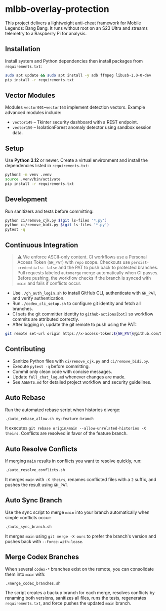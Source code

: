 # mlbb-overlay-protection

This project delivers a lightweight anti-cheat framework for Mobile Legends: Bang Bang. It runs without root on an S23 Ultra and streams telemetry to a Raspberry Pi for analysis.

## Installation
Install system and Python dependencies then install packages from `requirements.txt`:

```bash
sudo apt update && sudo apt install -y adb ffmpeg libusb-1.0-0-dev
pip install -r requirements.txt
```

## Vector Modules
Modules `vector001`–`vector163` implement detection vectors. Example advanced modules include:

- `vector149` – Tkinter security dashboard with a REST endpoint.
- `vector150` – IsolationForest anomaly detector using sandbox session data.

## Setup
Use **Python 3.12** or newer. Create a virtual environment and install the dependencies listed in `requirements.txt`:

```bash
python3 -m venv .venv
source .venv/bin/activate
pip install -r requirements.txt
```

## Development
Run sanitizers and tests before committing:

```bash
python ci/remove_cjk.py $(git ls-files '*.py')
python ci/remove_bidi.py $(git ls-files '*.py')
pytest -q
```

## Continuous Integration
> ⚠ We enforce ASCII-only content. CI workflows use a Personal Access Token (`GH_PAT`) with `repo` scope. Checkouts use `persist-credentials: false` and the PAT to push back to protected branches. Pull requests labeled `automerge` merge automatically when CI passes. Before pushing, the workflow checks if the branch is synced with `main` and fails if conflicts occur.

- Use `./gh_auth_login.sh` to install GitHub CLI, authenticate with `GH_PAT`, and verify authentication.
- Run `./codex_cli_setup.sh` to configure git identity and fetch all branches.
- CI sets the git committer identity to `github-actions[bot]` so workflow commits are attributed correctly.
- After logging in, update the git remote to push using the PAT:

```bash
git remote set-url origin https://x-access-token:${GH_PAT}@github.com/Streep69/mlbb-overlay-protection.git
```

## Contributing
* Sanitize Python files with `ci/remove_cjk.py` and `ci/remove_bidi.py`.
* Execute `pytest -q` before committing.
* Commit only clean code with concise messages.
* Update `full_chat_log.md` whenever changes are made.
* See `AGENTS.md` for detailed project workflow and security guidelines.

## Auto Rebase
Run the automated rebase script when histories diverge:

```bash
./auto_rebase_allow.sh my-feature-branch
```

It executes `git rebase origin/main --allow-unrelated-histories -X theirs`. Conflicts are resolved in favor of the feature branch.

## Auto Resolve Conflicts
If merging `main` results in conflicts you want to resolve quickly, run:

```bash
./auto_resolve_conflicts.sh
```

It merges `main` with `-X theirs`, renames conflicted files with a `2` suffix, and pushes the result using `GH_PAT`.

## Auto Sync Branch
Use the sync script to merge `main` into your branch automatically when simple conflicts occur:

```bash
./auto_sync_branch.sh
```

It merges `main` using `git merge -X ours` to prefer the branch's version and pushes back with `--force-with-lease`.

## Merge Codex Branches
When several `codex-*` branches exist on the remote, you can consolidate them
into `main` with:

```bash
./merge_codex_branches.sh
```

The script creates a backup branch for each merge, resolves conflicts by
renaming both versions, sanitizes all files, runs the tests, regenerates
`requirements.txt`, and force pushes the updated `main` branch.
